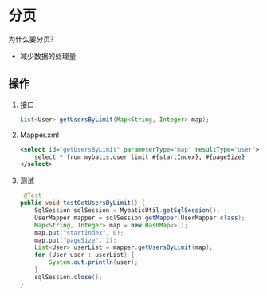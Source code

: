 # 分页

为什么要分页?

- 减少数据的处理量

## 操作

1. 接口

   ```java
   List<User> getUsersByLimit(Map<String, Integer> map);
   ```

2. Mapper.xml

   ```xml
   <select id="getUsersByLimit" parameterType="map" resultType="user">
       select * from mybatis.user limit #{startIndex}, #{pageSize}
   </select>
   ```

3. 测试

   ```java
    @Test
   public void testGetUsersByLimit() {
       SqlSession sqlSession = MybatisUtil.getSqlSession();
       UserMapper mapper = sqlSession.getMapper(UserMapper.class);
       Map<String, Integer> map = new HashMap<>();
       map.put("startIndex", 0);
       map.put("pageSize", 2);
       List<User> userList = mapper.getUsersByLimit(map);
       for (User user : userList) {
           System.out.println(user);
       }
       sqlSession.close();
   }
   ```

   